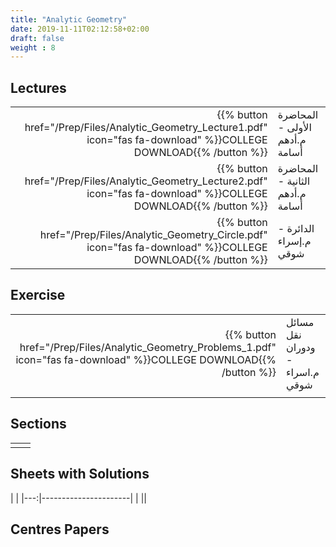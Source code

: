 ```yaml
---
title: "Analytic Geometry"
date: 2019-11-11T02:12:58+02:00
draft: false
weight : 8
---
```



## Lectures
| ||
|---:|----------------------|
| {{% button href="/Prep/Files/Analytic_Geometry_Lecture1.pdf" icon="fas fa-download" %}}COLLEGE DOWNLOAD{{% /button %}} |المحاضرة الأولى - م.أدهم أسامة|
| {{% button href="/Prep/Files/Analytic_Geometry_Lecture2.pdf" icon="fas fa-download" %}}COLLEGE DOWNLOAD{{% /button %}} |المحاضرة الثانية - م.أدهم أسامة|
| {{% button href="/Prep/Files/Analytic_Geometry_Circle.pdf" icon="fas fa-download" %}}COLLEGE DOWNLOAD{{% /button %}} |الدائرة - م.إسراء شوقي|



## Exercise
|  | |
|---:|----------------------|
| {{% button href="/Prep/Files/Analytic_Geometry_Problems_1.pdf" icon="fas fa-download" %}}COLLEGE DOWNLOAD{{% /button %}} |مسائل نقل ودوران - م.اسراء شوقي|
| || 

## Sections

|  | |
|---:|----------------------|
| || 

## Sheets with Solutions

  | |
|---:|----------------------|
| || 

## Centres Papers 

|  | |
|---:|----------------------|



